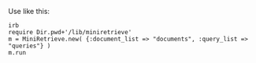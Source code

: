 Use like this:
    
    irb
    require Dir.pwd+'/lib/miniretrieve'
    m = MiniRetrieve.new( {:document_list => "documents", :query_list => "queries"} )
    m.run
